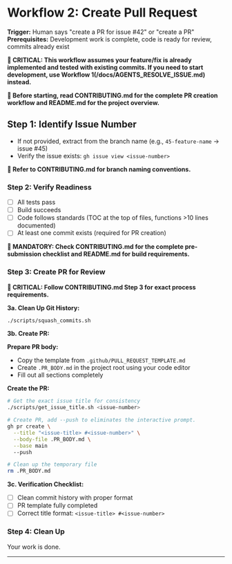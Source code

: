 # Workflow 2: Create Pull Request

<!--
===============================================
Document: AGENTS_CREATE_PULL_REQUEST.md
Purpose: Guide AI assistants through creating pull requests when development is complete

Overview:
  - Prerequisites: Development work complete, commits exist
  - Process Steps:
    1. Identify Issue Number
    2. Verify Readiness
    3. Create PR for Review (Clean history, create PR, verify)
    4. Clean Up

Key Requirements:
  - Development must be complete before using this workflow
  - Use Workflow 1 (AGENTS_RESOLVE_ISSUE.md) if starting development
  - Must read CONTRIBUTING.md for complete PR creation workflow
  - Must read README.md for project overview and build requirements

Critical Dependencies:
  - CONTRIBUTING.md → Complete PR creation workflow and pre-submission checklist
  - README.md → Project overview and build requirements
  - .github/PULL_REQUEST_TEMPLATE.md → PR body template
===============================================
-->

**Trigger:** Human says "create a PR for issue #42" or "create a PR"
**Prerequisites:** Development work is complete, code is ready for review, commits already exist

**🚨 CRITICAL: This workflow assumes your feature/fix is already implemented and tested with existing commits. If you need to start development, use Workflow 1(/docs/AGENTS_RESOLVE_ISSUE.md) instead.**

**🚨 Before starting, read CONTRIBUTING.md for the complete PR creation workflow and README.md for the project overview.**

## Step 1: Identify Issue Number

- If not provided, extract from the branch name (e.g., `45-feature-name` → issue #45)
- Verify the issue exists: `gh issue view <issue-number>`

**📖 Refer to CONTRIBUTING.md for branch naming conventions.**

### Step 2: Verify Readiness

- [ ] All tests pass
- [ ] Build succeeds
- [ ] Code follows standards (TOC at the top of files, functions >10 lines documented)
- [ ] At least one commit exists (required for PR creation)

**📖 MANDATORY: Check CONTRIBUTING.md for the complete pre-submission checklist and README.md for build requirements.**

### Step 3: Create PR for Review

**📖 CRITICAL: Follow CONTRIBUTING.md Step 3 for exact process requirements.**

**3a. Clean Up Git History:**

```bash
./scripts/squash_commits.sh
```

**3b. Create PR:**

**Prepare PR body:**

- Copy the template from `.github/PULL_REQUEST_TEMPLATE.md`
- Create `.PR_BODY.md` in the project root using your code editor
- Fill out all sections completely

**Create the PR:**

```bash
# Get the exact issue title for consistency
./scripts/get_issue_title.sh <issue-number>

# Create PR, add --push to eliminates the interactive prompt.
gh pr create \
  --title "<issue-title> #<issue-number>" \
  --body-file .PR_BODY.md \
  --base main
  --push

# Clean up the temporary file
rm .PR_BODY.md
```

**3c. Verification Checklist:**

- [ ] Clean commit history with proper format
- [ ] PR template fully completed
- [ ] Correct title format: `<issue-title> #<issue-number>`

### Step 4: Clean Up

Your work is done.

---

